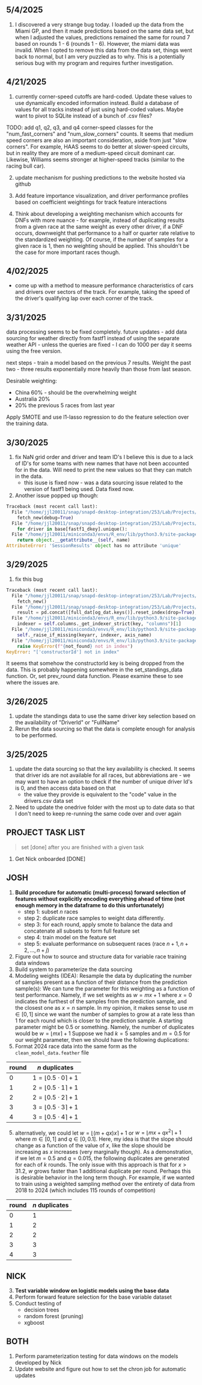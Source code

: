 ## 5/4/2025

1. I discovered a very strange bug today. I loaded up the data from 
   the Miami GP, and then it made predictions based on the same 
   data set, but when I adjusted the values, predictions remained 
   the same for round 7 based on rounds 1 - 6 (rounds 1 - 6). 
   However, the miami data was invalid. When I opted to remove 
   this data from the data set, things went back to normal, but 
   I am very puzzled as to why. This is a potentially serious 
   bug with my program and requires further investigation. 

## 4/21/2025

1. currently corner-speed cutoffs are hard-coded. 
Update these values to use dynamically encoded information instead.
Build a database of values for all tracks instead of just using 
hard-coded values. Maybe want to pivot to SQLite instead of a bunch 
of .csv files?

TODO: add q1, q2, q3, and q4 corner-speed classes for the 
"num_fast_corners" and "num_slow_corners" counts. It seems 
that medium speed corners are also an important consideration, 
aside from just "slow corners". For example, HAAS seems to do 
better at slower-speed circuits, but in reality they are more of a
medium-speed circuit dominant car. Likewise, Williams seems stronger
at higher-speed tracks (similar to the racing bull car).

2. update mechanism for pushing predictions to the website hosted 
   via github

3. Add feature importance visualization, and driver performance 
   profiles based on coefficient weightings for track feature 
   interactions

4. Think about developing a weighting mechanism which accounts for 
   DNFs with more nuance - for example, instead of duplicating results
   from a given race at the same weight as every other driver, 
   if a DNF occurs, downweight that performance to a half or quarter 
   rate relative to the standardized weighting. Of course, if the number
   of samples for a given race is 1, then no weighting should be applied. 
   This shouldn't be the case for more important races though. 

## 4/02/2025

+ come up with a method to measure performance characteristics
  of cars and drivers over sectors of the track. For example, 
  taking the speed of the driver's qualifying lap over each 
  corner of the track. 

## 3/31/2025

data processing seems to be fixed completely. future updates - add data
sourcing for weather directly from fastf1 instead of using the separate
weather API - unless the queries are fixed - I can do 1000 per day it 
seems using the free version. 

next steps - train a model based on the previous 7 results. Weight the 
past two - three results exponentially more heavily than those from 
last season. 

Desirable weighting:
+ China 60% - should be the overwhelming weight
+ Australia 20%
+ 20% the previous 5 races from last year

Apply SMOTE and use l1-lasso regression to do the feature selection 
over the training data. 

## 3/30/2025

1. fix NaN grid order and driver and team ID's
   I believe this is due to a lack of ID's for some teams 
   with new names that have not been accounted for in the data. 
   Will need to print the new values so that they can match 
   in the data. 
   - this isuse is fixed now - was a data sourcing issue related 
     to the version of fastf1 being used. Data fixed now. 
2. Another issue popped up though:

```python
Traceback (most recent call last):
  File "/home/jjl20011/snap/snapd-desktop-integration/253/Lab/Projects/sports-analysis/f1-fanatasy-analysis/code/setup/fetch_new_dat.py", line 433, in <module>
    fetch_new(debug=True)
  File "/home/jjl20011/snap/snapd-desktop-integration/253/Lab/Projects/sports-analysis/f1-fanatasy-analysis/code/setup/fetch_new_dat.py", line 334, in fetch_new
    for driver in base[fastf1_dkey].unique():
  File "/home/jjl20011/miniconda3/envs/R_env/lib/python3.9/site-packages/pandas/core/generic.py", line 6299, in __getattr__
    return object.__getattribute__(self, name)
AttributeError: 'SessionResults' object has no attribute 'unique'
```

## 3/29/2025

1. fix this bug

```python
Traceback (most recent call last):
  File "/home/jjl20011/snap/snapd-desktop-integration/253/Lab/Projects/sports-analysis/f1-fanatasy-analysis/code/setup/fetch_new_dat.py", line 401, in <module>
    fetch_new()
  File "/home/jjl20011/snap/snapd-desktop-integration/253/Lab/Projects/sports-analysis/f1-fanatasy-analysis/code/setup/fetch_new_dat.py", line 391, in fetch_new
    result = pd.concat([full_dat[og_dat.keys()].reset_index(drop=True),
  File "/home/jjl20011/miniconda3/envs/R_env/lib/python3.9/site-packages/pandas/core/frame.py", line 4108, in __getitem__
    indexer = self.columns._get_indexer_strict(key, "columns")[1]
  File "/home/jjl20011/miniconda3/envs/R_env/lib/python3.9/site-packages/pandas/core/indexes/base.py", line 6200, in _get_indexer_strict
    self._raise_if_missing(keyarr, indexer, axis_name)
  File "/home/jjl20011/miniconda3/envs/R_env/lib/python3.9/site-packages/pandas/core/indexes/base.py", line 6252, in _raise_if_missing
    raise KeyError(f"{not_found} not in index")
KeyError: "['constructorId'] not in index"
```

It seems that somehow the constructorId key is being dropped from the data.
This is probably happening somewhere in the set_standings_data function. 
Or, set prev_round data function. Please examine these to see where 
the issues are. 

## 3/26/2025

1. update the standings data to use the same driver key selection
   based on the availability of "DriverId" or "FullName"
2. Rerun the data sourcing so that the data is complete enough for 
   analysis to be performed. 
   
## 3/25/2025

1. update the data sourcing so that the key availability is 
   checked. It seems that driver ids are not available for 
   all races, but abbreviations are - we may want to have an 
   option to check if the number of unique driver Id's is 0, 
   and then access data based on that 
   - the value they provide is equivalent to the "code" value in 
     the drivers.csv data set
2. Need to update the onedrive folder with the most up to 
   date data so that I don't need to keep re-running the same 
   code over and over again

## PROJECT TASK LIST 

> set [done] after you are finished with a given task 

1. Get Nick onboarded [DONE]

## JOSH

1. **Build procedure for automatic (multi-process) forward selection of features without 
   explicitly encoding everything ahead of time (not enough memory in the dataframe to do this
   unfortunately)**
   + step 1: subset $n$ races
   + step 2: duplicate race samples to weight data differently.
   + step 3: for each round, apply smote to balance the data and concatenate all subsets to form
     full feature set
   + step 4: train model on the feature set
   + step 5: evaluate performance on subsequent races (race $n+1, n+2, \dots, n+j$)
1. Figure out how to source and structure data for variable race training 
   data windows
2. Build system to parameterize the data sourcing
4. Modeling weights (IDEA):
   Resample the data by duplicating the number of samples present as a function of 
   their distance from the prediction sample(s): 
   We can tune the parameter for this weighting as a function of test performance.
   Namely, if we set weights as $w = mx + 1$ where $x=0$ indicates the furthest
   of the samples from the prediction sample, and the closest one as $x=n$ sample. 
   In my opinion, it makes sense to use $m\in[0,1]$ since we want the number of 
   samples to grow at a rate less than $1$ for each round which is closer to the 
   prediction sample. A starting parameter might be $0.5$ or something.
   Namely, the number of duplicates would be $w = \lfloor mx \rceil + 1$
   Suppose we had $k=5$ samples and $m=0.5$ for our weight parameter, then we
   should have the following duplications:
5. Format 2024 race data into the same form as the `clean_model_data.feather` file

<center>

round | $n$ duplicates
---|---
$0$ | $1 = \lfloor 0.5\cdot 0\rceil + 1$
$1$ | $2 = \lfloor 0.5\cdot 1\rceil + 1$
$2$ | $2 = \lfloor 0.5\cdot 2\rceil + 1$
$3$ | $3 = \lfloor 0.5\cdot 3\rceil + 1$
$4$ | $3 = \lfloor 0.5\cdot 4\rceil + 1$

</center>

5. alternatively, we could let $w = \lfloor (m + qx)x \rceil + 1$ or $w=\lfloor mx + qx^{2}\rceil + 1$
   where $m\in[0,1]$ and $q\in[0,0.1]$. Here, my idea is that the slope should change as a function of
   the value of $x$, like the slope should be increasing as $x$ increases (very marginally though).
   As a demonstration, if we let $m=0.5$ and $q=0.015$, the following duplicates are generated for each of $k$ 
   rounds. The only issue with this approach is that for $x \gt 31.2$, $w$ grows faster than $1$ additional 
   duplicate per round. Perhaps this is desirable behavior in the long term though. For example, if we wanted
   to train using a weighted sampling method over the entirety of data from 2018 to 2024 (which includes 115
   rounds of competition)

<center>

round | $n$ duplicates
---|---
$0$ | $1$
$1$ | $2$
$2$ | $2$
$3$ | $3$
$4$ | $3$

</center>

## NICK

3. **Test variable window on logistic models using the base data**
2. Perform forward feature selection for the base variable dataset
3. Conduct testing of 
    + decision trees
    + random forest (pruning)
    + xgboost 

## BOTH

1. Perform parameterization testing for data windows on the 
   models developed by Nick
2. Update website and figure out how to set the chron job for automatic updates